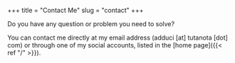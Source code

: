 +++
title = "Contact Me"
slug = "contact"
+++

Do you have any question or problem you need to solve?

You can contact me directly at my email address (adduci [at] tutanota [dot] com) or through one of my social accounts, listed in the [home page]({{< ref "/" >}}).